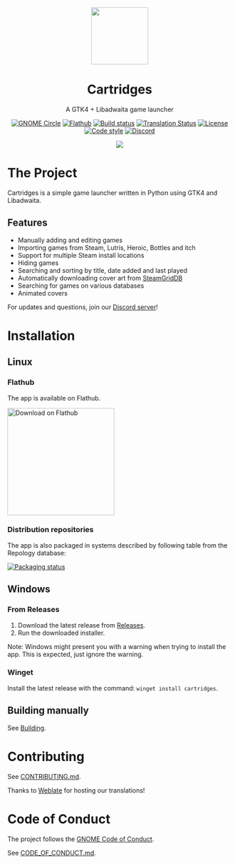 
<div align="center">
  <img src="data/icons/hicolor/scalable/apps/hu.kramo.Cartridges.svg" width="128" height="128">

 # Cartridges
  
 A GTK4 + Libadwaita game launcher

[![GNOME Circle][circle-image]][circle-url]
[![Flathub][flathub-image]][flathub-url]
[![Build status][github-actions-image]][github-actions-url]
[![Translation Status][weblate-image]][weblate-url]
[![License][license-image]][license-url]
[![Code style][code-style-image]][code-style-url]
[![Discord][discord-image]][discord-url]

[circle-url]: https://circle.gnome.org
[circle-image]: https://circle.gnome.org/assets/button/badge.svg
[github-actions-url]: https://github.com/kra-mo/cartridges
[github-actions-image]: https://github.com/kra-mo/cartridges/actions/workflows/flatpak-builder.yml/badge.svg
[license-url]: https://github.com/kra-mo/cartridges/blob/main/LICENSE
[license-image]: https://img.shields.io/github/license/kra-mo/cartridges
[code-style-url]: https://github.com/psf/black
[code-style-image]: https://img.shields.io/badge/code%20style-black-000000?style=flat
[weblate-url]: https://hosted.weblate.org/engage/cartridges/
[weblate-image]: https://hosted.weblate.org/widgets/cartridges/-/cartridges/svg-badge.svg
[discord-url]: https://discord.gg/4KSFh3AmQR
[discord-image]: https://img.shields.io/discord/1088155799299313754?color=%235865F2&label=discord&logo=discord&logoColor=%23FFFFFF
[flathub-url]: https://flathub.org/apps/hu.kramo.Cartridges
[flathub-image]: https://img.shields.io/flathub/v/hu.kramo.Cartridges

  <img src="data/screenshots/1.png">
</div>

# The Project

Cartridges is a simple game launcher written in Python using GTK4 and Libadwaita.

## Features

- Manually adding and editing games
- Importing games from Steam, Lutris, Heroic, Bottles and itch
- Support for multiple Steam install locations
- Hiding games
- Searching and sorting by title, date added and last played
- Automatically downloading cover art from [SteamGridDB](https://www.steamgriddb.com/)
- Searching for games on various databases
- Animated covers

For updates and questions, join our [Discord server][discord-url]!

# Installation

## Linux

### Flathub

The app is available on Flathub.

<a href=https://flathub.org/apps/hu.kramo.Cartridges><img width='240' alt='Download on Flathub' src='https://dl.flathub.org/assets/badges/flathub-badge-en.png'/></a>

### Distribution repositories

The app is also packaged in systems described by following table from the Repology database:

<a href="https://repology.org/project/cartridges/versions">
    <img src="https://repology.org/badge/vertical-allrepos/cartridges.svg" alt="Packaging status">
</a>

## Windows

### From Releases

1. Download the latest release from [Releases](https://github.com/kra-mo/cartridges/releases).
2. Run the downloaded installer.

Note: Windows might present you with a warning when trying to install the app. This is expected, just ignore the warning.

### Winget

Install the latest release with the command: `winget install cartridges`. 

## Building manually

See [Building](https://github.com/kra-mo/cartridges/blob/main/CONTRIBUTING.md#building).

# Contributing

See [CONTRIBUTING.md](https://github.com/kra-mo/cartridges/blob/main/CONTRIBUTING.md).

Thanks to [Weblate](https://weblate.org/) for hosting our translations!

# Code of Conduct

The project follows the [GNOME Code of Conduct](https://wiki.gnome.org/Foundation/CodeOfConduct).

See [CODE_OF_CONDUCT.md](https://github.com/kra-mo/cartridges/blob/main/CODE_OF_CONDUCT.md).
